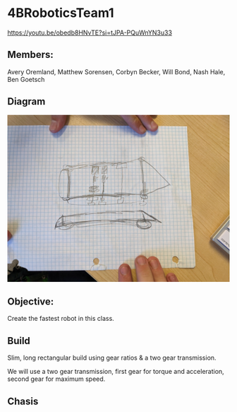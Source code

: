 # 4BRoboticsTeam1

https://youtu.be/obedb8HNvTE?si=tJPA-PQuWnYN3u33

## Members:
Avery Oremland, Matthew Sorensen, Corbyn Becker, Will Bond, Nash Hale, Ben Goetsch

## Diagram
![Diagram](https://github.com/Who-Am-Idk/4BRoboticsTeam1/blob/main/images/diagram.jpg?raw=true)

## Objective:
Create the fastest robot in this class.

## Build
Slim, long rectangular build using gear ratios & a two gear transmission.

We will use a two gear transmission, first gear for torque and acceleration, second gear for maximum speed.

## Chasis

